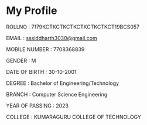
# My Profile

ROLLNO : 7179KCTKCTKCTKCTKCTKCTKCT19BCS057

EMAIL : sssiddharth3030@gmail.com

MOBILE NUMBER : 7708368839

GENDER : M

DATE OF BIRTH : 30-10-2001

DEGREE : Bachelor of Engineering/Technology

BRANCH : Computer Science Engineering

YEAR OF PASSING	: 2023

COLLEGE	: KUMARAGURU COLLEGE OF TECHNOLOGY
